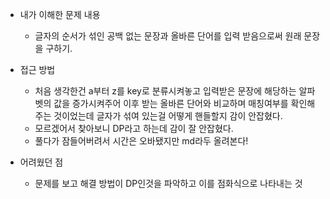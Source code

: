 * 내가 이해한 문제 내용
  - 글자의 순서가 섞인 공백 없는 문장과 올바른 단어를 입력 받음으로써 원래 문장을 구하기.
  
* 접근 방법
  - 처음 생각한건 a부터 z를 key로 분류시켜놓고 입력받은 문장에 해당하는 알파벳의 값을 증가시켜주어 이후 받는 올바른 단어와 비교하며 매칭여부를 확인해주는 것이었는데 글자가 섞여 있는걸 어떻게 핸들할지 감이 안잡혔다. 
  - 모르겠어서 찾아보니 DP라고 하는데 감이 잘 안잡혔다. 
  - 풀다가 잠들어버려서 시간은 오바됐지만 md라두 올려본다! 
  
* 어려웠던 점
  - 문제를 보고 해결 방법이 DP인것을 파악하고 이를 점화식으로 나타내는 것 
  
  
  

